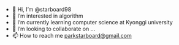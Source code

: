- 👋 Hi, I’m @starboard98
- 👀 I’m interested in algorithm
- 🌱 I’m currently learning computer science at Kyonggi university
- 💞️ I’m looking to collaborate on ...
- 📫 How to reach me parkstarboard@gmail.com

<!---
starboard98/starboard98 is a ✨ special ✨ repository because its `README.md` (this file) appears on your GitHub profile.
You can click the Preview link to take a look at your changes.
--->
